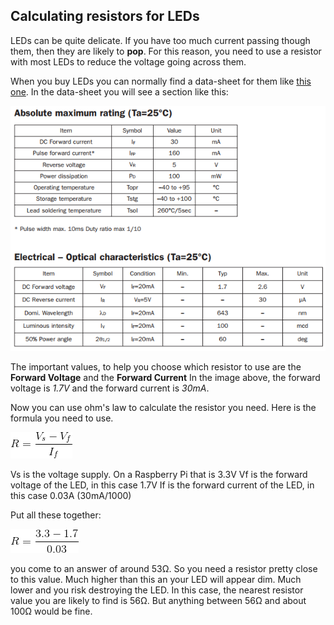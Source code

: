 ## Calculating resistors for LEDs

LEDs can be quite delicate. If you have too much current passing though them, then they are likely to **pop**. For this reason, you need to use a resistor with most LEDs to reduce the voltage going across them.

When you buy LEDs you can normally find a data-sheet for them like [this one](https://www.rapidonline.com/pdf/55-1792.pdf). In the data-sheet you will see a section like this:

![led spec](images/datasheet.png)

The important values, to help you choose which resistor to use are the **Forward Voltage** and the **Forward Current** In the image above, the forward voltage is _1.7V_ and the forward current is _30mA_.

Now you can use ohm's law to calculate the resistor you need. Here is the formula you need to use.

![formula](images/formula.gif)

Vs is the voltage supply. On a Raspberry Pi that is 3.3V
Vf is the forward voltage of the LED, in this case 1.7V
If is the forward current of the LED, in this case 0.03A (30mA/1000)

Put all these together:

![calculation](images/calc.gif)

you come to an answer of around 53Ω. So you need a resistor pretty close to this value. Much higher than this an your LED will appear dim. Much lower and you risk destroying the LED. In this case, the nearest resistor value you are likely to find is 56Ω. But anything between 56Ω and about 100Ω would be fine.

